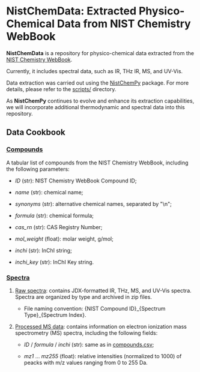 # NistChemData: Extracted Physico-Chemical Data from NIST Chemistry WebBook

**NistChemData** is a repository for physico-chemical data extracted from the [NIST Chemistry WebBook](https://webbook.nist.gov/). 

Currently, it includes spectral data, such as IR, THz IR, MS, and UV-Vis.

Data extraction was carried out using the [NistChemPy](https://github.com/IvanChernyshov/NistChemPy) package. For more details, please refer to the [scripts/](scripts/) directory.

As **NistChemPy** continues to evolve and enhance its extraction capabilities, we will incorporate additional thermodynamic and spectral data into this repository.


## Data Cookbook

### [Compounds](data/compounds.csv)

A tabular list of compounds from the NIST Chemistry WebBook, including the following parameters:

- *ID* (str): NIST Chemistry WebBook Compound ID;

- *name* (str): chemical name;

- *synonyms* (str): alternative chemical names, separated by "\n";

- *formula* (str): chemical formula;

- *cas_rn* (str): CAS Registry Number;

- *mol_weight* (float): molar weight, g/mol;

- *inchi* (str): InChI string;

- *inchi_key* (str): InChI Key string.


### [Spectra](data/spectra/)

1. [Raw spectra](data/spectra/init): contains JDX-formatted IR, THz, MS, and UV-Vis spectra. Spectra are organized by type and archived in zip files. 

    - File naming convention: {NIST Compound ID}\_{Spectrum Type}\_{Spectrum Index}.

2. [Processed MS data](data/spectra/ms.csv): contains information on electron ionization mass spectrometry (MS) spectra, including the following fields:

    - *ID* / *formula* / *inchi* (str): same as in [compounds.csv](data/compounds.csv);
    
    - *mz1* ... *mz255* (float): relative intensities (normalized to 1000) of peacks with m/z values ranging from 0 to 255 Da.

